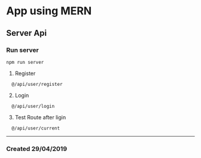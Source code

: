 # App using MERN

## Server Api

### Run server

```
npm run server
```

1. Register

```
  @/api/user/register
```

2. Login

```
  @/api/user/login
```

3. Test Route after ligin

```
  @/api/user/current
```

---

### Created 29/04/2019
